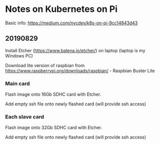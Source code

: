 # Notes on Kubernetes on Pi
Basic info: https://medium.com/nycdev/k8s-on-pi-9cc14843d43
## 20190829
Install Etcher (https://www.balena.io/etcher/) on laptop (laptop is my Windows PC)

Download lite version of raspbian from https://www.raspberrypi.org/downloads/raspbian/ - Raspbian Buster Lite

### Main card
Flash image onto 16Gb SDHC card with Etcher.

Add empty ssh file onto newly flashed card (will provide ssh access)

### Each slave card
Flash image onto 32Gb SDHC card with Etcher.

Add empty ssh file onto newly flashed card (will provide ssh access)